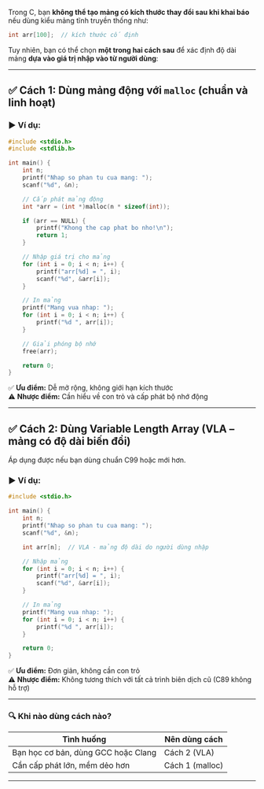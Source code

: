 Trong C, bạn **không thể tạo mảng có kích thước thay đổi sau khi khai báo** nếu dùng kiểu mảng tĩnh truyền thống như:

```c
int arr[100];  // kích thước cố định
```

Tuy nhiên, bạn có thể chọn **một trong hai cách sau** để xác định độ dài mảng **dựa vào giá trị nhập vào từ người dùng**:

---

## ✅ **Cách 1: Dùng mảng động với `malloc` (chuẩn và linh hoạt)**

### ▶️ Ví dụ:

```c
#include <stdio.h>
#include <stdlib.h>

int main() {
    int n;
    printf("Nhap so phan tu cua mang: ");
    scanf("%d", &n);

    // Cấp phát mảng động
    int *arr = (int *)malloc(n * sizeof(int));

    if (arr == NULL) {
        printf("Khong the cap phat bo nho!\n");
        return 1;
    }

    // Nhập giá trị cho mảng
    for (int i = 0; i < n; i++) {
        printf("arr[%d] = ", i);
        scanf("%d", &arr[i]);
    }

    // In mảng
    printf("Mang vua nhap: ");
    for (int i = 0; i < n; i++) {
        printf("%d ", arr[i]);
    }

    // Giải phóng bộ nhớ
    free(arr);

    return 0;
}
```

✅ **Ưu điểm:** Dễ mở rộng, không giới hạn kích thước  
⚠️ **Nhược điểm:** Cần hiểu về con trỏ và cấp phát bộ nhớ động

---

## ✅ **Cách 2: Dùng Variable Length Array (VLA – mảng có độ dài biến đổi)**

Áp dụng được nếu bạn dùng chuẩn C99 hoặc mới hơn.

### ▶️ Ví dụ:

```c
#include <stdio.h>

int main() {
    int n;
    printf("Nhap so phan tu cua mang: ");
    scanf("%d", &n);

    int arr[n];  // VLA - mảng độ dài do người dùng nhập

    // Nhập mảng
    for (int i = 0; i < n; i++) {
        printf("arr[%d] = ", i);
        scanf("%d", &arr[i]);
    }

    // In mảng
    printf("Mang vua nhap: ");
    for (int i = 0; i < n; i++) {
        printf("%d ", arr[i]);
    }

    return 0;
}
```

✅ **Ưu điểm:** Đơn giản, không cần con trỏ  
⚠️ **Nhược điểm:** Không tương thích với tất cả trình biên dịch cũ (C89 không hỗ trợ)

---

### 🔍 Khi nào dùng cách nào?

|Tình huống|Nên dùng cách|
|---|---|
|Bạn học cơ bản, dùng GCC hoặc Clang|Cách 2 (VLA)|
|Cần cấp phát lớn, mềm dẻo hơn|Cách 1 (malloc)|

---
